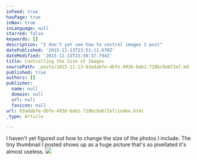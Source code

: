 ```yaml
---
inFeed: true
hasPage: true
inNav: true
inLanguage: null
starred: false
keywords: []
description: "I don't yet see how to control images I post"
datePublished: '2015-11-13T23:51:11.670Z'
dateModified: '2015-11-13T23:50:37.794Z'
title: Controlling the Size of Images
sourcePath: _posts/2015-11-13-83adabfe-dbfe-4936-beb1-718bc9a672ef.md
published: true
authors: []
publisher:
  name: null
  domain: null
  url: null
  favicon: null
url: 83adabfe-dbfe-4936-beb1-718bc9a672ef/index.html
_type: Article

---
```

I haven't yet figured out how to change the size of the photos I include. The tiny thumbnail I posted shows up as a huge picture that's so pixellated it's almost useless.
![](https://the-grid-user-content.s3-us-west-2.amazonaws.com/1a5d4f7f-5f18-4bc3-b248-71ada17e615d.jpg)